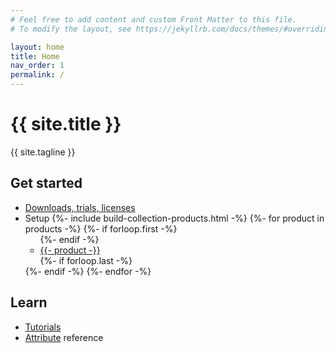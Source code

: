 ```yaml
---
# Feel free to add content and custom Front Matter to this file.
# To modify the layout, see https://jekyllrb.com/docs/themes/#overriding-theme-defaults

layout: home
title: Home
nav_order: 1
permalink: /
---
```


# {{ site.title }}

{{ site.tagline }}

## Get started

<ul>
<li><a href="https://hidale.com">Downloads, trials, licenses</a></li>
<li>Setup
{%- include build-collection-products.html -%}
{%- for product in products -%}
{%- if forloop.first -%}<ul>{%- endif -%}
<li><a href="max/{{ product | slugize }}/#setup">{{- product -}}</a></li>
{%- if forloop.last -%}</ul>{%- endif -%}
{%- endfor -%}
</li>
</ul>

## Learn

* [Tutorials](/_max/tutorials.md)
* [Attribute](/_max/attributes.md) reference
